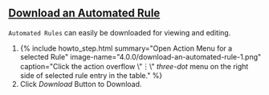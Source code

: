 ## [Download an Automated Rule](#download-an-automated-rule)

`Automated Rules` can easily be downloaded for viewing and editing.


<ol>
  <li>
      {% include howto_step.html
        summary="Open Action Menu for a selected Rule"
        image-name="4.0.0/download-an-automated-rule-1.png"
        caption="Click the action overflow \"&#65049;\" <i>three-dot</i> menu on the right side of selected rule entry in the table."
      %}
  </li>
  <li>
    <summary>Click <i>Download</i> Button to Download.</summary>
  </li>
</ol>
